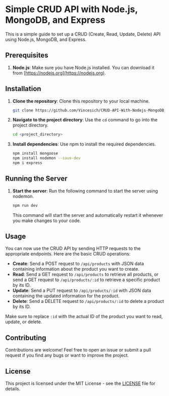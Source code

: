 # Simple CRUD API with Node.js, MongoDB, and Express

This is a simple guide to set up a CRUD (Create, Read, Update, Delete) API using Node.js, MongoDB, and Express.

## Prerequisites

1. **Node.js**: Make sure you have Node.js installed. You can download it from [https://nodejs.org](https://nodejs.org).

## Installation

1. **Clone the repository**: Clone this repository to your local machine.

   ```bash
   git clone https://github.com/Vincesich/CRUD-API-With-Nodejs-MongoDB-Express
   ```

2. **Navigate to the project directory**: Use the `cd` command to go into the project directory.

   ```bash
   cd <project_directory>
   ```

3. **Install dependencies**: Use npm to install the required dependencies.

   ```bash
   npm install mongoose
   npm install nodemon --save-dev
   npm i express
   ```

## Running the Server

1. **Start the server**: Run the following command to start the server using nodemon.

   ```bash
   npm run dev
   ```

   This command will start the server and automatically restart it whenever you make changes to your code.

## Usage

You can now use the CRUD API by sending HTTP requests to the appropriate endpoints. Here are the basic CRUD operations:

- **Create**: Send a POST request to `/api/products` with JSON data containing information about the product you want to create.
- **Read**: Send a GET request to `/api/products` to retrieve all products, or send a GET request to `/api/products/:id` to retrieve a specific product by its ID.
- **Update**: Send a PUT request to `/api/products/:id` with JSON data containing the updated information for the product.
- **Delete**: Send a DELETE request to `/api/products/:id` to delete a product by its ID.

Make sure to replace `:id` with the actual ID of the product you want to read, update, or delete.

## Contributing

Contributions are welcome! Feel free to open an issue or submit a pull request if you find any bugs or want to improve the project.

## License

This project is licensed under the MIT License - see the [LICENSE](LICENSE) file for details.
